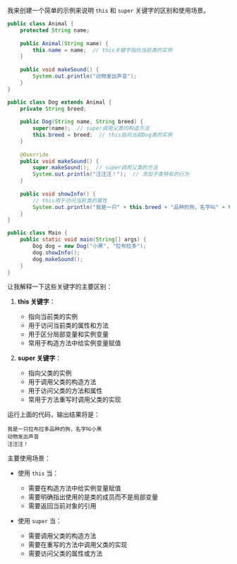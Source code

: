 我来创建一个简单的示例来说明 `this` 和 `super` 关键字的区别和使用场景。

```java:Animal.java
public class Animal {
    protected String name;
    
    public Animal(String name) {
        this.name = name;  // this关键字指向当前类的实例
    }
    
    public void makeSound() {
        System.out.println("动物发出声音");
    }
}
```

```java:Dog.java
public class Dog extends Animal {
    private String breed;
    
    public Dog(String name, String breed) {
        super(name);  // super调用父类的构造方法
        this.breed = breed;  // this指向当前Dog类的实例
    }
    
    @Override
    public void makeSound() {
        super.makeSound();  // super调用父类的方法
        System.out.println("汪汪汪！");  // 添加子类特有的行为
    }
    
    public void showInfo() {
        // this用于访问当前类的属性
        System.out.println("我是一只" + this.breed + "品种的狗，名字叫" + this.name);
    }
}
```

```java:Main.java
public class Main {
    public static void main(String[] args) {
        Dog dog = new Dog("小黑", "拉布拉多");
        dog.showInfo();
        dog.makeSound();
    }
}
```

让我解释一下这些关键字的主要区别：

1. **this 关键字**：
   - 指向当前类的实例
   - 用于访问当前类的属性和方法
   - 用于区分局部变量和实例变量
   - 常用于构造方法中给实例变量赋值

2. **super 关键字**：
   - 指向父类的实例
   - 用于调用父类的构造方法
   - 用于访问父类的方法和属性
   - 常用于方法重写时调用父类的实现

运行上面的代码，输出结果将是：
```
我是一只拉布拉多品种的狗，名字叫小黑
动物发出声音
汪汪汪！
```

主要使用场景：
- 使用 `this` 当：
  - 需要在构造方法中给实例变量赋值
  - 需要明确指出使用的是类的成员而不是局部变量
  - 需要返回当前对象的引用

- 使用 `super` 当：
  - 需要调用父类的构造方法
  - 需要在重写的方法中调用父类的实现
  - 需要访问父类的属性或方法

